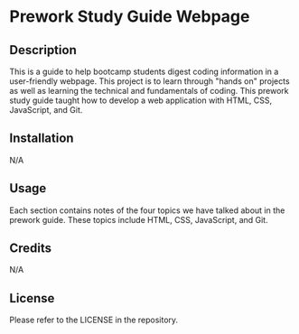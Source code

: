 # Prework Study Guide Webpage

## Description

This is a guide to help bootcamp students digest coding information in a user-friendly webpage. This project is to learn through "hands on" projects as well as 
learning the technical and fundamentals of coding. This prework study guide taught how to develop a web application with HTML, CSS, JavaScript, and Git.

## Installation

N/A

## Usage

Each section contains notes of the four topics we have talked about in the prework guide. These topics include HTML, CSS, JavaScript, and Git. 


## Credits

N/A

## License

Please refer to the LICENSE in the repository. 